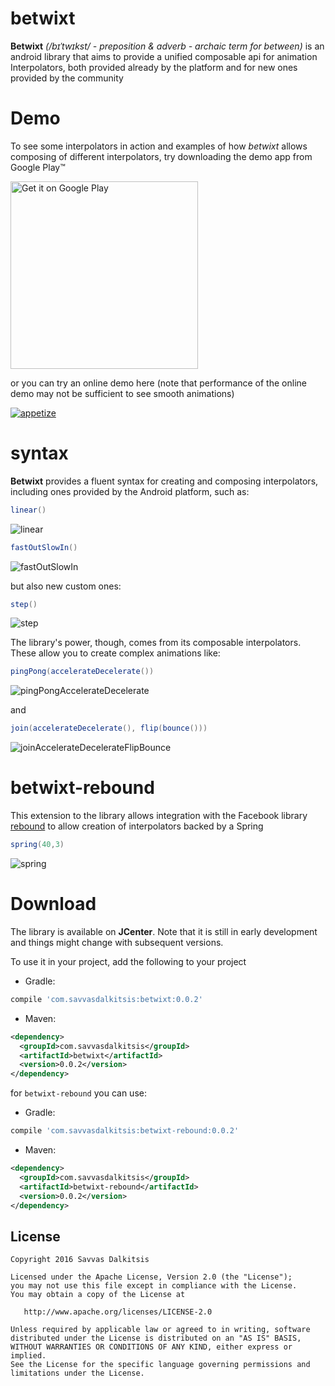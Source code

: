 betwixt
======

**Betwixt** _(/bɪˈtwɪkst/ - preposition & adverb - archaic term for between)_ is an
android library that aims to provide a unified composable api for animation
Interpolators, both provided already by the platform and for new ones provided
by the community

Demo
======

To see some interpolators in action and examples of how _betwixt_ allows composing of different
interpolators, try downloading the demo app from Google Play™

<a href='https://play.google.com/store/apps/details?id=com.savvasdalkitsis.betwixt&utm_source=global_co&utm_medium=prtnr&utm_content=Mar2515&utm_campaign=PartBadge&pcampaignid=MKT-Other-global-all-co-prtnr-py-PartBadge-Mar2515-1'>
<img width="300" alt='Get it on Google Play' src='https://play.google.com/intl/en_us/badges/images/generic/en_badge_web_generic.png'/>
</a>

or you can try an online demo here (note that performance of the online demo may not be sufficient to
see smooth animations)

[![appetize](resources/images/appetize.png)](https://appetize.io/app/p3848n7h6b950hzkxezyg5x06m?device=hammerhead&scale=50&orientation=portrait&osVersion=6.0.1)

syntax
======

**Betwixt** provides a fluent syntax for creating and composing interpolators,
including ones provided by the Android platform, such as:

```java
linear()
```
![linear](resources/images/linear.png)

```java
fastOutSlowIn()
```
![fastOutSlowIn](resources/images/fastOutSlowIn.png)

but also new custom ones:

```java
step()
```
![step](resources/images/step.png)

The library's power, though, comes from its composable interpolators.
These allow you to create complex animations like:

```java
pingPong(accelerateDecelerate())
```
![pingPongAccelerateDecelerate](resources/images/pingPongAccelerateDecelerate.png)

and

```java
join(accelerateDecelerate(), flip(bounce()))
```
![joinAccelerateDecelerateFlipBounce](resources/images/joinAccelerateDecelerateFlipBounce.png)

betwixt-rebound
======

This extension to the library allows integration with the Facebook library
[rebound](http://facebook.github.io/rebound/) to allow creation of interpolators backed by a Spring

```java
spring(40,3)
```
![spring](resources/images/spring.png)

Download
======

The library is available on **JCenter**. Note that it is still in early development and things might
change with subsequent versions.

To use it in your project, add the following to your project

- Gradle:
```groovy
compile 'com.savvasdalkitsis:betwixt:0.0.2'
```
- Maven:
```xml
<dependency>
  <groupId>com.savvasdalkitsis</groupId>
  <artifactId>betwixt</artifactId>
  <version>0.0.2</version>
</dependency>
```

for `betwixt-rebound` you can use:

- Gradle:
```groovy
compile 'com.savvasdalkitsis:betwixt-rebound:0.0.2'
```
- Maven:
```xml
<dependency>
  <groupId>com.savvasdalkitsis</groupId>
  <artifactId>betwixt-rebound</artifactId>
  <version>0.0.2</version>
</dependency>
```

License
-------

    Copyright 2016 Savvas Dalkitsis

    Licensed under the Apache License, Version 2.0 (the "License");
    you may not use this file except in compliance with the License.
    You may obtain a copy of the License at

       http://www.apache.org/licenses/LICENSE-2.0

    Unless required by applicable law or agreed to in writing, software
    distributed under the License is distributed on an "AS IS" BASIS,
    WITHOUT WARRANTIES OR CONDITIONS OF ANY KIND, either express or implied.
    See the License for the specific language governing permissions and
    limitations under the License.